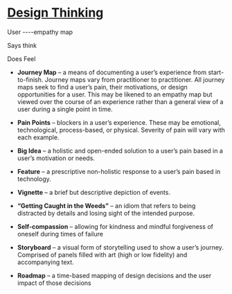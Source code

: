 # [Design Thinking](https://teamtreehouse.com/library/design-thinking)

User ----empathy map

Says      think

Does     Feel

- **Journey Map** – a means of documenting a user’s experience from start-to-finish. Journey maps vary from practitioner to practitioner. All journey maps seek to find a user’s pain, their motivations, or design opportunities for a user. This may be likened to an empathy map but viewed over the course of an experience rather than a general view of a user during a single point in time.
- **Pain Points** – blockers in a user’s experience. These may be emotional, technological, process-based, or physical. Severity of pain will vary with each example.
- **Big Idea** – a holistic and open-ended solution to a user’s pain based in a user’s motivation or needs.
- **Feature** – a prescriptive non-holistic response to a user’s pain based in technology.
- **Vignette** – a brief but descriptive depiction of events.
- **“Getting Caught in the Weeds”** – an idiom that refers to being distracted by details and losing sight of the intended purpose.
- **Self-compassion** – allowing for kindness and mindful forgiveness of oneself during times of failure
- **Storyboard** – a visual form of storytelling used to show a user’s journey. Comprised of panels filled with art (high or low fidelity) and accompanying text.

- **Roadmap** – a time-based mapping of design decisions and the user impact of those decisions